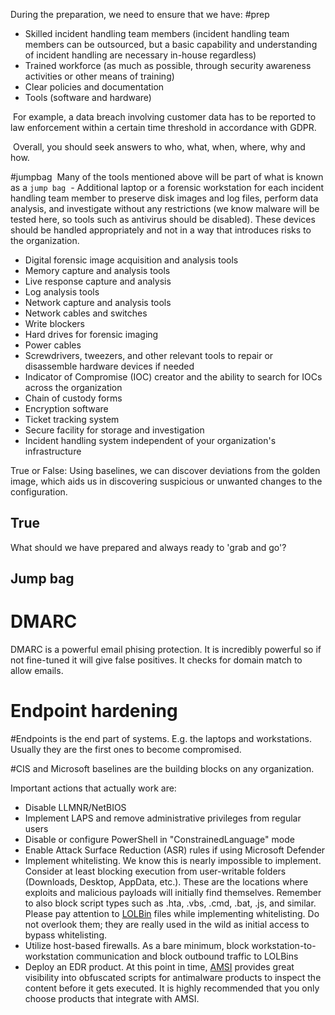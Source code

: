 During the preparation, we need to ensure that we have:
#prep
- Skilled incident handling team members (incident handling team members can be outsourced, but a basic capability and understanding of incident handling are necessary in-house regardless)
- Trained workforce (as much as possible, through security awareness activities or other means of training)
- Clear policies and documentation
- Tools (software and hardware)

 For example, a data breach involving customer data has to be reported to law enforcement within a certain time threshold in accordance with GDPR.

 Overall, you should seek answers to who, what, when, where, why and how.

#jumpbag
 Many of the tools mentioned above will be part of what is known as a `jump bag`
 - Additional laptop or a forensic workstation for each incident handling team member to preserve disk images and log files, perform data analysis, and investigate without any restrictions (we know malware will be tested here, so tools such as antivirus should be disabled). These devices should be handled appropriately and not in a way that introduces risks to the organization.
- Digital forensic image acquisition and analysis tools
- Memory capture and analysis tools
- Live response capture and analysis
- Log analysis tools
- Network capture and analysis tools
- Network cables and switches
- Write blockers
- Hard drives for forensic imaging
- Power cables
- Screwdrivers, tweezers, and other relevant tools to repair or disassemble hardware devices if needed
- Indicator of Compromise (IOC) creator and the ability to search for IOCs across the organization
- Chain of custody forms
- Encryption software
- Ticket tracking system
- Secure facility for storage and investigation
- Incident handling system independent of your organization's infrastructure


True or False: Using baselines, we can discover deviations from the golden image, which aids us in discovering suspicious or unwanted changes to the configuration.
## True

What should we have prepared and always ready to 'grab and go'?
## Jump bag


# DMARC

DMARC is a powerful email phising protection. It is incredibly powerful so if not fine-tuned it will give false positives. It checks for domain match to allow emails.

# Endpoint hardening

#Endpoints is the end part of systems. E.g. the laptops and workstations. Usually they are the first ones to become compromised.

#CIS and Microsoft baselines are the building blocks on any organization.

Important actions that actually work are:
- Disable LLMNR/NetBIOS
- Implement LAPS and remove administrative privileges from regular users
- Disable or configure PowerShell in "ConstrainedLanguage" mode
- Enable Attack Surface Reduction (ASR) rules if using Microsoft Defender
- Implement whitelisting. We know this is nearly impossible to implement. Consider at least blocking execution from user-writable folders (Downloads, Desktop, AppData, etc.). These are the locations where exploits and malicious payloads will initially find themselves. Remember to also block script types such as .hta, .vbs, .cmd, .bat, .js, and similar. Please pay attention to [LOLBin](https://lolbas-project.github.io/) files while implementing whitelisting. Do not overlook them; they are really used in the wild as initial access to bypass whitelisting.
- Utilize host-based firewalls. As a bare minimum, block workstation-to-workstation communication and block outbound traffic to LOLBins
- Deploy an EDR product. At this point in time, [AMSI](https://learn.microsoft.com/en-us/windows/win32/amsi/how-amsi-helps) provides great visibility into obfuscated scripts for antimalware products to inspect the content before it gets executed. It is highly recommended that you only choose products that integrate with AMSI.
